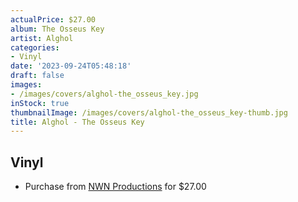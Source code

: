 ```yaml
---
actualPrice: $27.00
album: The Osseus Key
artist: Alghol
categories:
- Vinyl
date: '2023-09-24T05:48:18'
draft: false
images:
- /images/covers/alghol-the_osseus_key.jpg
inStock: true
thumbnailImage: /images/covers/alghol-the_osseus_key-thumb.jpg
title: Alghol - The Osseus Key
---
```


## Vinyl
* Purchase from [NWN Productions](http://shop.nwnprod.com/index.php?route=product/product&path=75&product_id=30918&sort=pd.name&order=ASC) for $27.00
